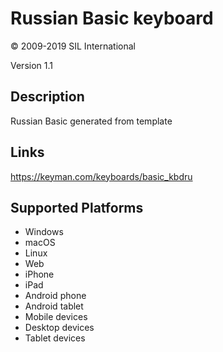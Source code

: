 Russian Basic keyboard
==============

© 2009-2019 SIL International

Version 1.1

Description
-----------

Russian Basic generated from template

Links
-----
https://keyman.com/keyboards/basic_kbdru

Supported Platforms
-------------------
 * Windows
 * macOS
 * Linux
 * Web
 * iPhone
 * iPad
 * Android phone
 * Android tablet
 * Mobile devices
 * Desktop devices
 * Tablet devices

